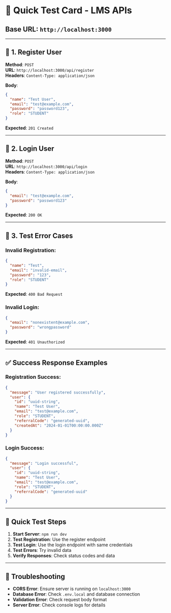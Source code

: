 # 🚀 Quick Test Card - LMS APIs

## **Base URL**: `http://localhost:3000`

---

## 📝 **1. Register User**

**Method**: `POST`  
**URL**: `http://localhost:3000/api/register`  
**Headers**: `Content-Type: application/json`

**Body**:
```json
{
  "name": "Test User",
  "email": "test@example.com",
  "password": "password123",
  "role": "STUDENT"
}
```

**Expected**: `201 Created`

---

## 🔐 **2. Login User**

**Method**: `POST`  
**URL**: `http://localhost:3000/api/login`  
**Headers**: `Content-Type: application/json`

**Body**:
```json
{
  "email": "test@example.com",
  "password": "password123"
}
```

**Expected**: `200 OK`

---

## 🧪 **3. Test Error Cases**

### **Invalid Registration**:
```json
{
  "name": "Test",
  "email": "invalid-email",
  "password": "123",
  "role": "STUDENT"
}
```
**Expected**: `400 Bad Request`

### **Invalid Login**:
```json
{
  "email": "nonexistent@example.com",
  "password": "wrongpassword"
}
```
**Expected**: `401 Unauthorized`

---

## ✅ **Success Response Examples**

### **Registration Success**:
```json
{
  "message": "User registered successfully",
  "user": {
    "id": "uuid-string",
    "name": "Test User",
    "email": "test@example.com",
    "role": "STUDENT",
    "referralCode": "generated-uuid",
    "createdAt": "2024-01-01T00:00:00.000Z"
  }
}
```

### **Login Success**:
```json
{
  "message": "Login successful",
  "user": {
    "id": "uuid-string",
    "name": "Test User",
    "email": "test@example.com",
    "role": "STUDENT",
    "referralCode": "generated-uuid"
  }
}
```

---

## 🎯 **Quick Test Steps**

1. **Start Server**: `npm run dev`
2. **Test Registration**: Use the register endpoint
3. **Test Login**: Use the login endpoint with same credentials
4. **Test Errors**: Try invalid data
5. **Verify Responses**: Check status codes and data

---

## 🔧 **Troubleshooting**

- **CORS Error**: Ensure server is running on `localhost:3000`
- **Database Error**: Check `.env.local` and database connection
- **Validation Error**: Check request body format
- **Server Error**: Check console logs for details 
